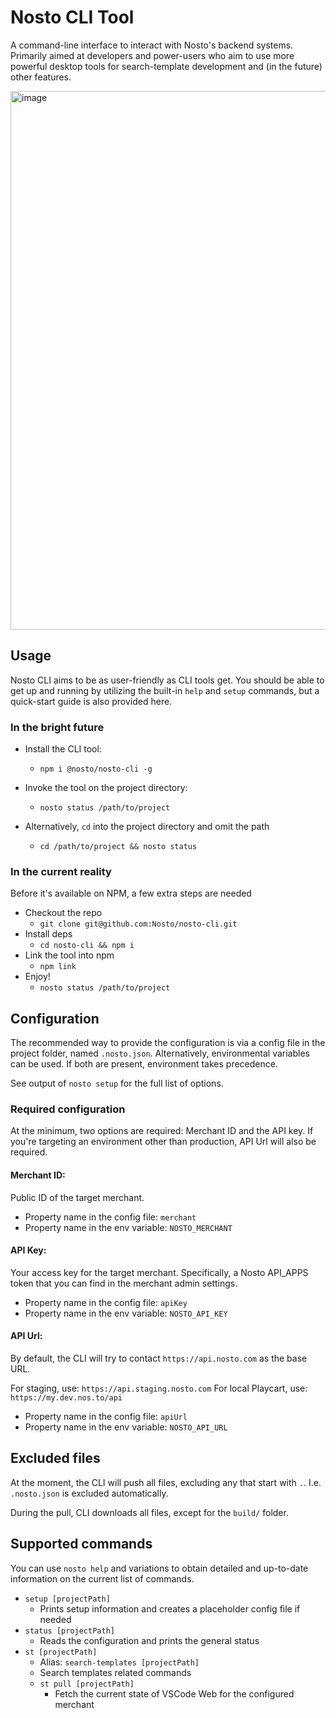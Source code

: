 # Nosto CLI Tool

A command-line interface to interact with Nosto's backend systems. Primarily aimed at developers and power-users who aim to use more powerful desktop tools for search-template development and (in the future) other features.

<img width="862" alt="image" src="https://github.com/user-attachments/assets/d26869d2-cd03-4d04-a175-d544c45b99b1" />

## Usage

Nosto CLI aims to be as user-friendly as CLI tools get. You should be able to get up and running by utilizing the built-in `help` and `setup` commands, but a quick-start guide is also provided here.

### In the bright future

- Install the CLI tool:
  - `npm i @nosto/nosto-cli -g`

- Invoke the tool on the project directory:
  - `nosto status /path/to/project`

- Alternatively, `cd` into the project directory and omit the path
  - `cd /path/to/project && nosto status`

### In the current reality

Before it's available on NPM, a few extra steps are needed

- Checkout the repo
  - `git clone git@github.com:Nosto/nosto-cli.git`
- Install deps
  - `cd nosto-cli && npm i`
- Link the tool into npm
  - `npm link`
- Enjoy!
  - `nosto status /path/to/project`

## Configuration

The recommended way to provide the configuration is via a config file in the project folder, named `.nosto.json`. Alternatively, environmental variables can be used. If both are present, environment takes precedence.

See output of `nosto setup` for the full list of options.

### Required configuration

At the minimum, two options are required: Merchant ID and the API key. If you're targeting an environment other than production, API Url will also be required.

#### Merchant ID:

Public ID of the target merchant.

- Property name in the config file: `merchant`
- Property name in the env variable: `NOSTO_MERCHANT`

#### API Key:

Your access key for the target merchant. Specifically, a Nosto API_APPS token that you can find in the merchant admin settings.

- Property name in the config file: `apiKey`
- Property name in the env variable: `NOSTO_API_KEY`

#### API Url:

By default, the CLI will try to contact `https://api.nosto.com` as the base URL.

For staging, use: `https://api.staging.nosto.com`
For local Playcart, use: `https://my.dev.nos.to/api`

- Property name in the config file: `apiUrl`
- Property name in the env variable: `NOSTO_API_URL`

## Excluded files

At the moment, the CLI will push all files, excluding any that start with `.`. I.e. `.nosto.json` is excluded automatically.

During the pull, CLI downloads all files, except for the `build/` folder.

## Supported commands

You can use `nosto help` and variations to obtain detailed and up-to-date information on the current list of commands.

- `setup [projectPath]`
  - Prints setup information and creates a placeholder config file if needed
- `status [projectPath]`
  - Reads the configuration and prints the general status
- `st [projectPath]`
  - Alias: `search-templates [projectPath]`
  - Search templates related commands
  - `st pull [projectPath]`
    - Fetch the current state of VSCode Web for the configured merchant
